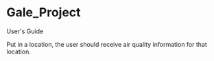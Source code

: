 # Gale_Project

User's Guide

Put in a location, the user should receive air quality information for that location.